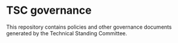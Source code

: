 TSC governance
==============

This repository contains policies and other governance documents 
generated by the Technical Standing Committee.
